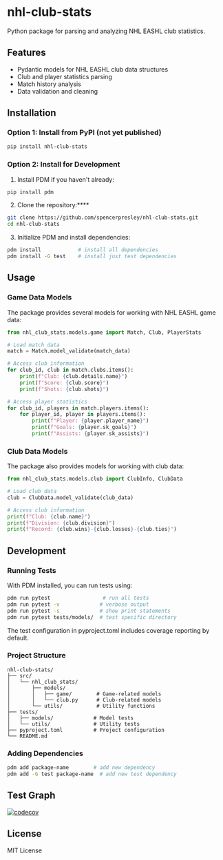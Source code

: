 # nhl-club-stats

Python package for parsing and analyzing NHL EASHL club statistics.

## Features

- Pydantic models for NHL EASHL club data structures
- Club and player statistics parsing
- Match history analysis
- Data validation and cleaning

## Installation

### Option 1: Install from PyPI (not yet published)

```bash
pip install nhl-club-stats
```

### Option 2: Install for Development

1. Install PDM if you haven't already:

```bash
pip install pdm
```

2. Clone the repository:****

```bash
git clone https://github.com/spencerpresley/nhl-club-stats.git
cd nhl-club-stats
```

3. Initialize PDM and install dependencies:

```bash
pdm install            # install all dependencies
pdm install -G test    # install just test dependencies
```

## Usage

### Game Data Models

The package provides several models for working with NHL EASHL game data:

```python
from nhl_club_stats.models.game import Match, Club, PlayerStats

# Load match data
match = Match.model_validate(match_data)

# Access club information
for club_id, club in match.clubs.items():
    print(f"Club: {club.details.name}")
    print(f"Score: {club.score}")
    print(f"Shots: {club.shots}")

# Access player statistics
for club_id, players in match.players.items():
    for player_id, player in players.items():
        print(f"Player: {player.player_name}")
        print(f"Goals: {player.sk_goals}")
        print(f"Assists: {player.sk_assists}")
```

### Club Data Models

The package also provides models for working with club data:

```python
from nhl_club_stats.models.club import ClubInfo, ClubData

# Load club data
club = ClubData.model_validate(club_data)

# Access club information
print(f"Club: {club.name}")
print(f"Division: {club.division}")
print(f"Record: {club.wins}-{club.losses}-{club.ties}")
```

## Development

### Running Tests

With PDM installed, you can run tests using:

```bash
pdm run pytest                 # run all tests
pdm run pytest -v             # verbose output
pdm run pytest -s             # show print statements
pdm run pytest tests/models/  # test specific directory
```

The test configuration in pyproject.toml includes coverage reporting by default.

### Project Structure

```tree
nhl-club-stats/
├── src/
│   └── nhl_club_stats/
│       ├── models/
│       │   ├── game/        # Game-related models
│       │   └── club.py      # Club-related models
│       └── utils/           # Utility functions
├── tests/
│   ├── models/             # Model tests
│   └── utils/              # Utility tests
├── pyproject.toml          # Project configuration
└── README.md
```

### Adding Dependencies

```bash
pdm add package-name        # add new dependency
pdm add -G test package-name  # add new test dependency
```

## Test Graph

[![codecov](https://codecov.io/github/SpencerPresley/ea-woc-league/branch/master/graph/badge.svg?token=QDEI2JRTTM)](https://codecov.io/github/SpencerPresley/ea-woc-league)

## License

MIT License
